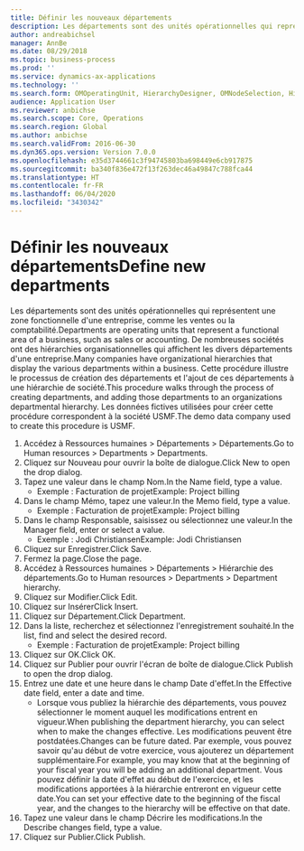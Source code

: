 ```yaml
---
title: Définir les nouveaux départements
description: Les départements sont des unités opérationnelles qui représentent une zone fonctionnelle d'une entreprise, comme les ventes ou la comptabilité.
author: andreabichsel
manager: AnnBe
ms.date: 08/29/2018
ms.topic: business-process
ms.prod: ''
ms.service: dynamics-ax-applications
ms.technology: ''
ms.search.form: OMOperatingUnit, HierarchyDesigner, OMNodeSelection, HierarchyPublishAndCloseForm, HcmPersonnelManagementWorkspace
audience: Application User
ms.reviewer: anbichse
ms.search.scope: Core, Operations
ms.search.region: Global
ms.author: anbichse
ms.search.validFrom: 2016-06-30
ms.dyn365.ops.version: Version 7.0.0
ms.openlocfilehash: e35d3744661c3f94745803ba698449e6cb917875
ms.sourcegitcommit: ba340f836e472f13f263dec46a49847c788fca44
ms.translationtype: HT
ms.contentlocale: fr-FR
ms.lasthandoff: 06/04/2020
ms.locfileid: "3430342"
---
```

# <a name="define-new-departments"></a><span data-ttu-id="632dd-103">Définir les nouveaux départements</span><span class="sxs-lookup"><span data-stu-id="632dd-103">Define new departments</span></span>



<span data-ttu-id="632dd-104">Les départements sont des unités opérationnelles qui représentent une zone fonctionnelle d'une entreprise, comme les ventes ou la comptabilité.</span><span class="sxs-lookup"><span data-stu-id="632dd-104">Departments are operating units that represent a functional area of a business, such as sales or accounting.</span></span> <span data-ttu-id="632dd-105">De nombreuses sociétés ont des hiérarchies organisationnelles qui affichent les divers départements d'une entreprise.</span><span class="sxs-lookup"><span data-stu-id="632dd-105">Many companies have organizational hierarchies that display the various departments within a business.</span></span> <span data-ttu-id="632dd-106">Cette procédure illustre le processus de création des départements et l'ajout de ces départements à une hiérarchie de société.</span><span class="sxs-lookup"><span data-stu-id="632dd-106">This procedure walks through the process of creating departments, and adding those departments to an organizations departmental hierarchy.</span></span> <span data-ttu-id="632dd-107">Les données fictives utilisées pour créer cette procédure correspondent à la société USMF.</span><span class="sxs-lookup"><span data-stu-id="632dd-107">The demo data company used to create this procedure is USMF.</span></span>

1. <span data-ttu-id="632dd-108">Accédez à Ressources humaines > Départements > Départements.</span><span class="sxs-lookup"><span data-stu-id="632dd-108">Go to Human resources > Departments > Departments.</span></span>
2. <span data-ttu-id="632dd-109">Cliquez sur Nouveau pour ouvrir la boîte de dialogue.</span><span class="sxs-lookup"><span data-stu-id="632dd-109">Click New to open the drop dialog.</span></span>
3. <span data-ttu-id="632dd-110">Tapez une valeur dans le champ Nom.</span><span class="sxs-lookup"><span data-stu-id="632dd-110">In the Name field, type a value.</span></span>
    * <span data-ttu-id="632dd-111">Exemple : Facturation de projet</span><span class="sxs-lookup"><span data-stu-id="632dd-111">Example: Project billing</span></span>  
4. <span data-ttu-id="632dd-112">Dans le champ Mémo, tapez une valeur.</span><span class="sxs-lookup"><span data-stu-id="632dd-112">In the Memo field, type a value.</span></span>
    * <span data-ttu-id="632dd-113">Exemple : Facturation de projet</span><span class="sxs-lookup"><span data-stu-id="632dd-113">Example: Project billing</span></span>  
5. <span data-ttu-id="632dd-114">Dans le champ Responsable, saisissez ou sélectionnez une valeur.</span><span class="sxs-lookup"><span data-stu-id="632dd-114">In the Manager field, enter or select a value.</span></span>
    * <span data-ttu-id="632dd-115">Exemple : Jodi Christiansen</span><span class="sxs-lookup"><span data-stu-id="632dd-115">Example: Jodi Christiansen</span></span>  
6. <span data-ttu-id="632dd-116">Cliquez sur Enregistrer.</span><span class="sxs-lookup"><span data-stu-id="632dd-116">Click Save.</span></span>
7. <span data-ttu-id="632dd-117">Fermez la page.</span><span class="sxs-lookup"><span data-stu-id="632dd-117">Close the page.</span></span>
8. <span data-ttu-id="632dd-118">Accédez à Ressources humaines > Départements > Hiérarchie des départements.</span><span class="sxs-lookup"><span data-stu-id="632dd-118">Go to Human resources > Departments > Department hierarchy.</span></span>
9. <span data-ttu-id="632dd-119">Cliquez sur Modifier.</span><span class="sxs-lookup"><span data-stu-id="632dd-119">Click Edit.</span></span>
10. <span data-ttu-id="632dd-120">Cliquez sur Insérer</span><span class="sxs-lookup"><span data-stu-id="632dd-120">Click Insert.</span></span>
11. <span data-ttu-id="632dd-121">Cliquez sur Département.</span><span class="sxs-lookup"><span data-stu-id="632dd-121">Click Department.</span></span>
12. <span data-ttu-id="632dd-122">Dans la liste, recherchez et sélectionnez l'enregistrement souhaité.</span><span class="sxs-lookup"><span data-stu-id="632dd-122">In the list, find and select the desired record.</span></span>
    * <span data-ttu-id="632dd-123">Exemple : Facturation de projet</span><span class="sxs-lookup"><span data-stu-id="632dd-123">Example: Project billing</span></span>  
13. <span data-ttu-id="632dd-124">Cliquez sur OK.</span><span class="sxs-lookup"><span data-stu-id="632dd-124">Click OK.</span></span>
14. <span data-ttu-id="632dd-125">Cliquez sur Publier pour ouvrir l'écran de boîte de dialogue.</span><span class="sxs-lookup"><span data-stu-id="632dd-125">Click Publish to open the drop dialog.</span></span>
15. <span data-ttu-id="632dd-126">Entrez une date et une heure dans le champ Date d'effet.</span><span class="sxs-lookup"><span data-stu-id="632dd-126">In the Effective date field, enter a date and time.</span></span>
    * <span data-ttu-id="632dd-127">Lorsque vous publiez la hiérarchie des départements, vous pouvez sélectionner le moment auquel les modifications entrent en vigueur.</span><span class="sxs-lookup"><span data-stu-id="632dd-127">When publishing the department hierarchy, you can select when to make the changes effective.</span></span> <span data-ttu-id="632dd-128">Les modifications peuvent être postdatées.</span><span class="sxs-lookup"><span data-stu-id="632dd-128">Changes can be future dated.</span></span> <span data-ttu-id="632dd-129">Par exemple, vous pouvez savoir qu'au début de votre exercice, vous ajouterez un département supplémentaire.</span><span class="sxs-lookup"><span data-stu-id="632dd-129">For example, you may know that at the beginning of your fiscal year you will be adding an additional department.</span></span> <span data-ttu-id="632dd-130">Vous pouvez définir la date d'effet au début de l'exercice, et les modifications apportées à la hiérarchie entreront en vigueur cette date.</span><span class="sxs-lookup"><span data-stu-id="632dd-130">You can set your effective date to the beginning of the fiscal year, and the changes to the hierarchy will be effective on that date.</span></span>  
16. <span data-ttu-id="632dd-131">Tapez une valeur dans le champ Décrire les modifications.</span><span class="sxs-lookup"><span data-stu-id="632dd-131">In the Describe changes field, type a value.</span></span>
17. <span data-ttu-id="632dd-132">Cliquez sur Publier.</span><span class="sxs-lookup"><span data-stu-id="632dd-132">Click Publish.</span></span>

